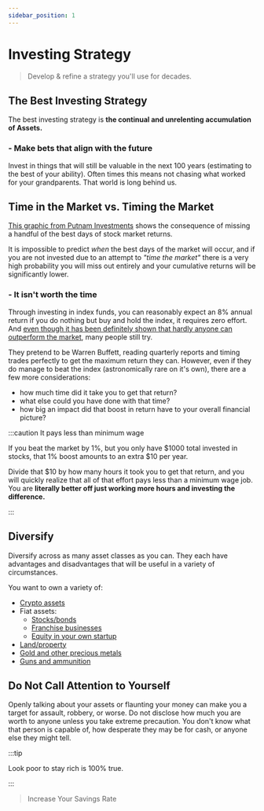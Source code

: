 ```yaml
---
sidebar_position: 1
---
```


# Investing Strategy

>Develop & refine a strategy you'll use for decades.

## The Best Investing Strategy

The best investing strategy is **the continual and unrelenting accumulation of Assets.**

### - Make bets that align with the future

Invest in things that will still be valuable in the next 100 years (estimating to the best of your ability). Often times this means not chasing what worked for your grandparents. That world is long behind us.

## Time in the Market vs. Timing the Market

[This graphic from Putnam Investments](https://www.putnam.com/literature/pdf/II508-ec7166a52bb89b4621f3d2525199b64b.pdf) shows the consequence of missing a handful of the best days of stock market returns. 

It is impossible to predict *when* the best days of the market will occur, and if you are not invested due to an attempt to *"time the market"* there is a very high probability you will miss out entirely and your cumulative returns will be significantly lower.

### - It isn't worth the time

Through investing in index funds, you can reasonably expect an 8% annual return if you do nothing but buy and hold the index, it requires zero effort. And [even though it has been definitely shown that hardly anyone can outperform the market](https://www.investopedia.com/ask/answers/12/beating-the-market.asp), many people still try. 

They pretend to be Warren Buffett, reading quarterly reports and timing trades perfectly to get the maximum return they can. However, even if they do manage to beat the index (astronomically rare on it's own), there are a few more considerations:
- how much time did it take you to get that return? 
- what else could you have done with that time? 
- how big an impact did that boost in return have to your overall financial picture?

:::caution It pays less than minimum wage

If you beat the market by 1%, but you only have $1000 total invested in stocks, that 1% boost amounts to an extra $10 per year. 

Divide that $10 by how many hours it took you to get that return, and you will quickly realize that all of that effort pays less than a minimum wage job. You are **literally better off just working more hours and investing the difference.**

:::

## Diversify

Diversify across as many asset classes as you can. They each have advantages and disadvantages that will be useful in a variety of circumstances.

You want to own a variety of:
- [Crypto assets](cryptocurrency.md)
- Fiat assets:
  - [Stocks/bonds](stocks-bonds.md)
  - [Franchise businesses](franchises.md)
  - [Equity in your own startup](entrepreneurship.md)
- [Land/property](real-estate.md)
- [Gold and other precious metals](gold.md)
- [Guns and ammunition](guns.md)

## Do Not Call Attention to Yourself

Openly talking about your assets or flaunting your money can make you a target for assault, robbery, or worse. Do not disclose how much you are worth to anyone unless you take extreme precaution. You don't know what that person is capable of, how desperate they may be for cash, or anyone else they might tell. 

:::tip

Look poor to stay rich is 100% true.

:::

>Increase Your Savings Rate